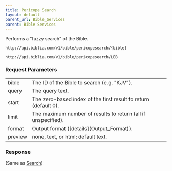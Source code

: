 ```yaml
---
title: Pericope Search
layout: default
parent_url: Bible_Services
parent: Bible Services
---
```


Performs a "fuzzy search" of the Bible.

    http://api.biblia.com/v1/bible/pericopesearch/{bible}
    
    http://api.biblia.com/v1/bible/pericopesearch/LEB

### Request Parameters

<table>
<tr><td> bible </td><td> The ID of the Bible to search (e.g. "KJV"). </td></tr>
<tr><td> query </td><td> The query text. </td></tr>
<tr><td> start </td><td> The zero-based index of the first result to return (default 0). </td></tr>
<tr><td> limit </td><td> The maximum number of results to return (all if unspecified). </td></tr>
<tr><td> format </td><td> Output format ([details](Output_Format)). </td></tr>
<tr><td> preview </td><td> none, text, or html; default text. </td></tr>
</table>

### Response
(Same as [Search](Bible_Search))
